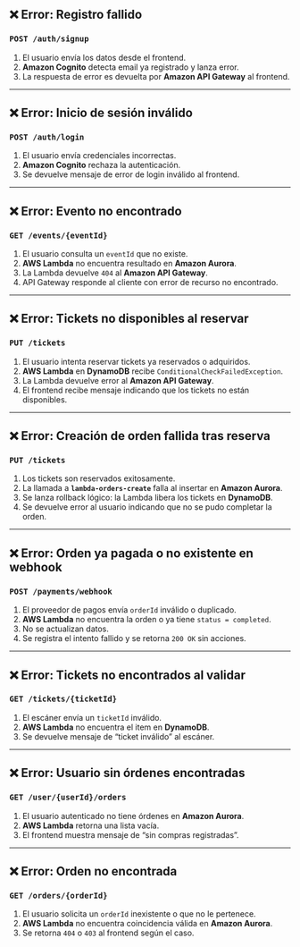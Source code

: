 ## ❌ Error: Registro fallido

### `POST /auth/signup`

1. El usuario envía los datos desde el frontend.
2. **Amazon Cognito** detecta email ya registrado y lanza error.
3. La respuesta de error es devuelta por **Amazon API Gateway** al frontend.

---

## ❌ Error: Inicio de sesión inválido

### `POST /auth/login`

1. El usuario envía credenciales incorrectas.
2. **Amazon Cognito** rechaza la autenticación.
3. Se devuelve mensaje de error de login inválido al frontend.

---

## ❌ Error: Evento no encontrado

### `GET /events/{eventId}`

1. El usuario consulta un `eventId` que no existe.
2. **AWS Lambda** no encuentra resultado en **Amazon Aurora**.
3. La Lambda devuelve `404` al **Amazon API Gateway**.
4. API Gateway responde al cliente con error de recurso no encontrado.

---

## ❌ Error: Tickets no disponibles al reservar

### `PUT /tickets`

1. El usuario intenta reservar tickets ya reservados o adquiridos.
2. **AWS Lambda** en **DynamoDB** recibe `ConditionalCheckFailedException`.
3. La Lambda devuelve error al **Amazon API Gateway**.
4. El frontend recibe mensaje indicando que los tickets no están disponibles.

---

## ❌ Error: Creación de orden fallida tras reserva

### `PUT /tickets`

1. Los tickets son reservados exitosamente.
2. La llamada a **`lambda-orders-create`** falla al insertar en **Amazon Aurora**.
3. Se lanza rollback lógico: la Lambda libera los tickets en **DynamoDB**.
4. Se devuelve error al usuario indicando que no se pudo completar la orden.

---

## ❌ Error: Orden ya pagada o no existente en webhook

### `POST /payments/webhook`

1. El proveedor de pagos envía `orderId` inválido o duplicado.
2. **AWS Lambda** no encuentra la orden o ya tiene `status = completed`.
3. No se actualizan datos.
4. Se registra el intento fallido y se retorna `200 OK` sin acciones.

---

## ❌ Error: Tickets no encontrados al validar

### `GET /tickets/{ticketId}`

1. El escáner envía un `ticketId` inválido.
2. **AWS Lambda** no encuentra el item en **DynamoDB**.
3. Se devuelve mensaje de “ticket inválido” al escáner.

---

## ❌ Error: Usuario sin órdenes encontradas

### `GET /user/{userId}/orders`

1. El usuario autenticado no tiene órdenes en **Amazon Aurora**.
2. **AWS Lambda** retorna una lista vacía.
3. El frontend muestra mensaje de “sin compras registradas”.

---

## ❌ Error: Orden no encontrada

### `GET /orders/{orderId}`

1. El usuario solicita un `orderId` inexistente o que no le pertenece.
2. **AWS Lambda** no encuentra coincidencia válida en **Amazon Aurora**.
3. Se retorna `404` o `403` al frontend según el caso.